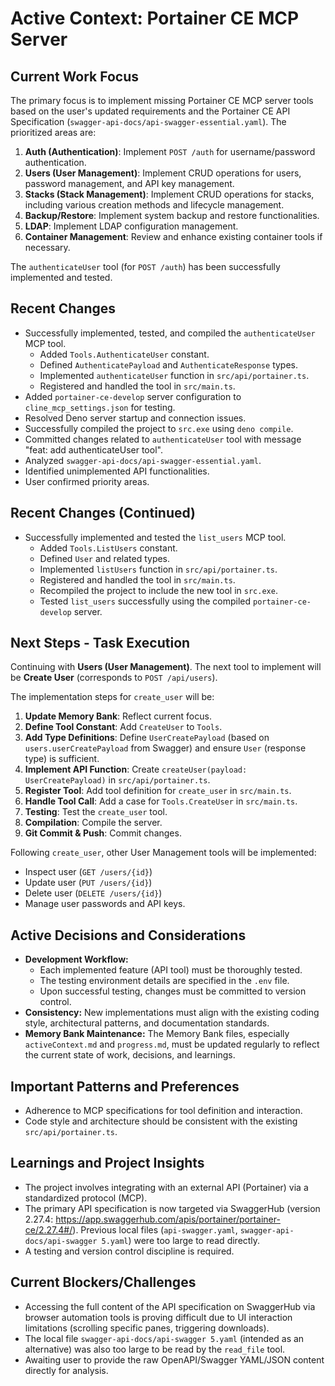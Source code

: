 # Active Context: Portainer CE MCP Server

## Current Work Focus

The primary focus is to implement missing Portainer CE MCP server tools based on the user's updated requirements and the Portainer CE API Specification (`swagger-api-docs/api-swagger-essential.yaml`). The prioritized areas are:
1.  **Auth (Authentication)**: Implement `POST /auth` for username/password authentication.
2.  **Users (User Management)**: Implement CRUD operations for users, password management, and API key management.
3.  **Stacks (Stack Management)**: Implement CRUD operations for stacks, including various creation methods and lifecycle management.
4.  **Backup/Restore**: Implement system backup and restore functionalities.
5.  **LDAP**: Implement LDAP configuration management.
6.  **Container Management**: Review and enhance existing container tools if necessary.

The `authenticateUser` tool (for `POST /auth`) has been successfully implemented and tested.

## Recent Changes

-   Successfully implemented, tested, and compiled the `authenticateUser` MCP tool.
    -   Added `Tools.AuthenticateUser` constant.
    -   Defined `AuthenticatePayload` and `AuthenticateResponse` types.
    -   Implemented `authenticateUser` function in `src/api/portainer.ts`.
    -   Registered and handled the tool in `src/main.ts`.
-   Added `portainer-ce-develop` server configuration to `cline_mcp_settings.json` for testing.
-   Resolved Deno server startup and connection issues.
-   Successfully compiled the project to `src.exe` using `deno compile`.
-   Committed changes related to `authenticateUser` tool with message "feat: add authenticateUser tool".
-   Analyzed `swagger-api-docs/api-swagger-essential.yaml`.
-   Identified unimplemented API functionalities.
-   User confirmed priority areas.

## Recent Changes (Continued)
-   Successfully implemented and tested the `list_users` MCP tool.
    -   Added `Tools.ListUsers` constant.
    -   Defined `User` and related types.
    -   Implemented `listUsers` function in `src/api/portainer.ts`.
    -   Registered and handled the tool in `src/main.ts`.
    -   Recompiled the project to include the new tool in `src.exe`.
    -   Tested `list_users` successfully using the compiled `portainer-ce-develop` server.

## Next Steps - Task Execution

Continuing with **Users (User Management)**. The next tool to implement will be **Create User** (corresponds to `POST /api/users`).

The implementation steps for `create_user` will be:
1.  **Update Memory Bank**: Reflect current focus.
2.  **Define Tool Constant**: Add `CreateUser` to `Tools`.
3.  **Add Type Definitions**: Define `UserCreatePayload` (based on `users.userCreatePayload` from Swagger) and ensure `User` (response type) is sufficient.
4.  **Implement API Function**: Create `createUser(payload: UserCreatePayload)` in `src/api/portainer.ts`.
5.  **Register Tool**: Add tool definition for `create_user` in `src/main.ts`.
6.  **Handle Tool Call**: Add a case for `Tools.CreateUser` in `src/main.ts`.
7.  **Testing**: Test the `create_user` tool.
8.  **Compilation**: Compile the server.
9.  **Git Commit & Push**: Commit changes.

Following `create_user`, other User Management tools will be implemented:
- Inspect user (`GET /users/{id}`)
- Update user (`PUT /users/{id}`)
- Delete user (`DELETE /users/{id}`)
- Manage user passwords and API keys.

## Active Decisions and Considerations

-   **Development Workflow:**
    -   Each implemented feature (API tool) must be thoroughly tested.
    -   The testing environment details are specified in the `.env` file.
    -   Upon successful testing, changes must be committed to version control.
-   **Consistency:** New implementations must align with the existing coding style, architectural patterns, and documentation standards.
-   **Memory Bank Maintenance:** The Memory Bank files, especially `activeContext.md` and `progress.md`, must be updated regularly to reflect the current state of work, decisions, and learnings.

## Important Patterns and Preferences

-   Adherence to MCP specifications for tool definition and interaction.
-   Code style and architecture should be consistent with the existing `src/api/portainer.ts`.

## Learnings and Project Insights

-   The project involves integrating with an external API (Portainer) via a standardized protocol (MCP).
-   The primary API specification is now targeted via SwaggerHub (version 2.27.4: https://app.swaggerhub.com/apis/portainer/portainer-ce/2.27.4#/). Previous local files (`api-swagger.yaml`, `swagger-api-docs/api-swagger 5.yaml`) were too large to read directly.
-   A testing and version control discipline is required.

## Current Blockers/Challenges
- Accessing the full content of the API specification on SwaggerHub via browser automation tools is proving difficult due to UI interaction limitations (scrolling specific panes, triggering downloads).
- The local file `swagger-api-docs/api-swagger 5.yaml` (intended as an alternative) was also too large to be read by the `read_file` tool.
- Awaiting user to provide the raw OpenAPI/Swagger YAML/JSON content directly for analysis.
